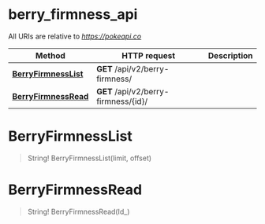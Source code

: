 # berry_firmness_api

All URIs are relative to *https://pokeapi.co*

Method | HTTP request | Description
------------- | ------------- | -------------
[**BerryFirmnessList**](berry_firmness_api.md#BerryFirmnessList) | **GET** /api/v2/berry-firmness/ | 
[**BerryFirmnessRead**](berry_firmness_api.md#BerryFirmnessRead) | **GET** /api/v2/berry-firmness/{id}/ | 


<a name="BerryFirmnessList"></a>
# **BerryFirmnessList**
> String! BerryFirmnessList(limit, offset)


<a name="BerryFirmnessRead"></a>
# **BerryFirmnessRead**
> String! BerryFirmnessRead(Id_)


